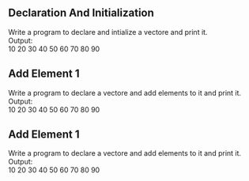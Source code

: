 ## Declaration And Initialization

Write a program to declare and intialize a vectore and print it.
<br> Output:
<br> 10 20 30 40 50 60 70 80 90

## Add Element 1

Write a program to declare a vectore and add elements to it and print it.
<br> Output:
<br> 10 20 30 40 50 60 70 80 90

## Add Element 1

Write a program to declare a vectore and add elements to it and print it.
<br> Output:
<br> 10 20 30 40 50 60 70 80 90
